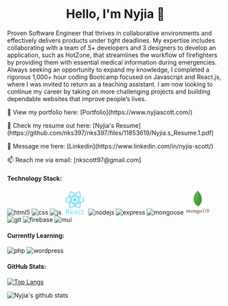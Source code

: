 <h1 align="center">Hello, I'm Nyjia 👋</h1> 

<!--
**nks397/nks397** is a ✨ _special_ ✨ repository because its `README.md` (this file) appears on your GitHub profile.

Here are some ideas to get you started:

- 🔭 I’m currently working on ...
- 🌱 I’m currently learning ...
- 👯 I’m looking to collaborate on ...
- 🤔 I’m looking for help with ...
- 💬 Ask me about ...
- 📫 How to reach me: ...
- 😄 Pronouns: ...
- ⚡ Fun fact: ...
-->


<p>
Proven Software Engineer that thrives in collaborative environments and effectively delivers products under tight deadlines. My expertise includes collaborating with a team of 5+ developers and 3 designers to develop an application, such as HotZone, that streamlines the workflow of firefighters by providing them with essential medical information during emergencies. Always seeking an opportunity to expand my knowledge, I completed a rigorous 1,000+ hour coding Bootcamp focused on Javascript and React.js, where I was invited to return as a teaching assistant. I am now looking to continue my career by taking on more challenging projects and building dependable websites that improve people’s lives.
</p>

<p>👀 View my portfolio here: [Portfolio](https://www.nyjiascott.com/)</p>
<p>📝 Check my resume out here: [Nyjia's Resume](https://github.com/nks397/nks397/files/11853619/Nyjia.s_Resume.1.pdf)</p>
<p>💬 Message me here: [Linkedin](https://www.linkedin.com/in/nyjia-scott/)</p>
<p>📫 Reach me via email: [nkscott97@gmail.com]</p>

<h4>Technology Stack:</h4>
<div>
<img title="HTML5" src="https://cdn.worldvectorlogo.com/logos/html-1.svg" alt="html5" width="50" />
<img title="CSS" src="https://cdn.worldvectorlogo.com/logos/css-3.svg" alt="css" width="50" />
<img title="JavaScript" src="https://cdn.worldvectorlogo.com/logos/logo-javascript.svg" alt="js" width="56" />
<img title="React.js" src="https://raw.githubusercontent.com/devicons/devicon/master/icons/react/react-original-wordmark.svg" alt="reactjs" width="55" />
<img title="Node.js" src="https://cdn.worldvectorlogo.com/logos/nodejs-1.svg" alt="nodejs" width="90" />
<img title="Express.js" src="https://www.svgrepo.com/show/330398/express.svg" alt="express" width="60" />
<img title="Mongoose.js" src="https://img.icons8.com/?size=512&id=gKfcEStXI1Hm&format=png" alt="mongoose" width="70" />
<img title="MongoDB" src="https://raw.githubusercontent.com/devicons/devicon/master/icons/mongodb/mongodb-original-wordmark.svg" alt="mongodb" width="58" />
<img title="Git" src="https://cdn.worldvectorlogo.com/logos/git-icon.svg" alt="git" width="51" />
<img title="Firebase" src="https://cdn.worldvectorlogo.com/logos/firebase-1.svg" alt="firebase" width="40" />
<img title="Material UI" src="https://cdn.worldvectorlogo.com/logos/material-ui-1.svg" alt="mui" width="60" />
</div>

<h4>Currently Learning:</h4>
<div>
<img title="PHP" src="https://cdn.worldvectorlogo.com/logos/php-1.svg" alt="php" width="80" />
<img title="WordPress" src="https://cdn.worldvectorlogo.com/logos/wordpress-icon-1.svg" alt="wordpress" width="50" />
</div>

<h4>GitHub Stats:</h4>

[![Top Langs](https://github-readme-stats.vercel.app/api/top-langs/?username=nks397&layout=compact)](https://github.com/nks397/github-readme-stats)

![Nyjia's github stats](https://github-readme-stats.vercel.app/api?username=nks397&show_icons=true&theme=dark)





